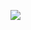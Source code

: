 [<img src="http://www.munich-startup.de/wp-content/uploads/2015/05/mstartup_logo_RGB1.jpg">](http://en.munich-startup.de/)
